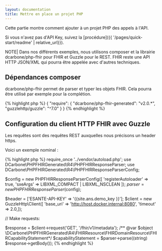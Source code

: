 ```yaml
---
layout: documentation
title: Mettre en place un projet PHP
---
```


Cette partie montre comment ajouter à un projet PHP des appels à l'API.

Si vous n'avez pas d'API Key, suivez la [procédure]({{ '/pages/quick-start/readme' | relative_url}}).

NOTE| Dans nos différents exemples, nous utilisons composer et la librairie dcarbone/php-fhir pour FHIR et Guzzle pour le REST. FHIR reste une API HTTP JSON/XML  qui pourra être appelée avec d'autres techniques.

## Dépendances composer

dcarbone/php-fhir permet de parser et typer les objets FHIR. Cela pourra être utilisé par exemple pour la complétion. 



<div class="code-sample"><div class="tab-content" data-name="composer">
{% highlight php %}
{
  "require": {
    "dcarbone/php-fhir-generated": "v2.0.*",
    "guzzlehttp/guzzle": "^7.0"
  }
}
{% endhighlight %}

</div>
</div>


## Configuration du client HTTP FHIR avec Guzzle

Les requêtes sont des requêtes REST auxquelles nous précisons un header https. 

Voici un exemple nominal : 


<div class="code-sample"><div class="tab-content" data-name="PHP">

{% highlight php %}
require_once '../vendor/autoload.php';
use DCarbone\PHPFHIRGenerated\R4\PHPFHIRResponseParser;
use DCarbone\PHPFHIRGenerated\R4\PHPFHIRResponseParserConfig;

$config = new PHPFHIRResponseParserConfig([
    'registerAutoloader' => true,
    'sxeArgs' => LIBXML_COMPACT | LIBXML_NSCLEAN
]);
$parser = new PHPFHIRResponseParser($config);


$header = ['ESANTE-API-KEY' => '{{site.ans.demo_key }}'];
$client = new GuzzleHttp\Client([
    'base_uri' => 'http://host.docker.internal:8080',
    'timeout'  => 2.0,]);

// Make requests:

$response = $client->request('GET', '/fhir/v1/metadata');
/** @var  $object  \DCarbone\PHPFHIRGenerated\R4\FHIRResource\FHIRDomainResource\FHIRCapabilityStatement*/
$capabilityStatement = $parser->parse((string) $response->getBody());
{% endhighlight %}

</div></div>


